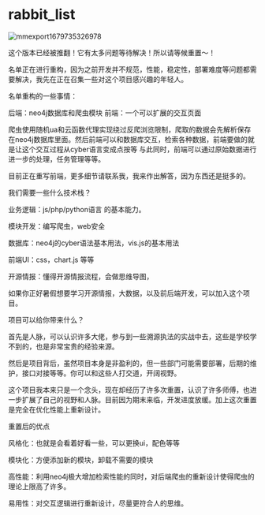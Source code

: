 # rabbit_list
![mmexport1679735326978](https://user-images.githubusercontent.com/43908812/227708265-8259a756-90b9-4b8b-92b8-777054266f19.jpg)

这个版本已经被推翻！它有太多问题等待解决！所以请等候重置～！

名单正在进行重构，因为之前开发并不规范，性能，稳定性，部署难度等问题都需要解决，我先在正在召集一些对这个项目感兴趣的年轻人。

名单重构的一些事情：

后端：neo4j数据库和爬虫模块
前端：一个可以扩展的交互页面

爬虫使用随机ua和云函数代理实现绕过反爬浏览限制，爬取的数据会先解析保存在neo4j数据库里面。然后前端可以和数据库交互，检索各种数据，前端要做的就是让这个交互过程从cyber语言变成点按等
与此同时，前端可以通过原始数据进行进一步的处理，任务管理等等。

目前正在重写前端，更多细节请联系我，我来作出解答，因为东西还是挺多的。

我们需要一些什么技术栈？

业务逻辑：js/php/python语言 的基本能力。

模块开发：编写爬虫，web安全

数据库：neo4j的cyber语法基本用法，vis.js的基本用法

前端UI：css，chart.js 等等

开源情报：懂得开源情报流程，会做思维导图，

如果你正好暑假想要学习开源情报，大数据，以及前后端开发，可以加入这个项目。

项目可以给你带来什么？

首先是人脉，可以认识许多大佬，参与到一些溯源执法的实战中去，这些是学校学不到的，也是非常宝贵的经验来源。

然后是项目背后，虽然项目本身是非盈利的，但一些部门可能需要部署，后期的维护，接口对接等等。你可以和这些人打交道，开阔视野。

这个项目我本来只是一个念头，现在却经历了许多次重置，认识了许多师傅，也进一步扩展了自己的视野和人脉。目前因为期末来临，开发进度放缓。加上这次重置是完全在优化性能上重新设计。

重置后的优点

风格化：也就是会看着好看一些，可以更换ui，配色等等

模块化：方便添加新的模块，卸载不需要的模块

高性能：利用neo4j极大增加检索性能的同时，对后端爬虫的重新设计使得爬虫的理论上限高了许多。

易用性：对交互逻辑进行重新设计，尽量更符合人的思维。

